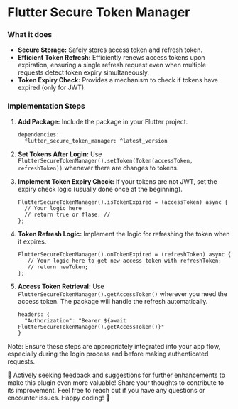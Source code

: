 # Flutter Secure Token Manager

### What it does

- **Secure Storage:** Safely stores access token and refresh token.
- **Efficient Token Refresh:** Efficiently renews access tokens upon expiration, ensuring a single
  refresh request even when multiple requests detect token expiry simultaneously.
- **Token Expiry Check:** Provides a mechanism to check if tokens have expired (only for JWT).

### Implementation Steps

1. **Add Package:** Include the package in your Flutter project.

    ```
    dependencies:
      flutter_secure_token_manager: ^latest_version
    ```

2. **Set Tokens After Login:**
   Use `FlutterSecureTokenManager().setToken(Token(accessToken, refreshToken))` whenever there are
   changes to tokens.

3. **Implement Token Expiry Check:** If your tokens are not JWT, set the expiry check logic (usually
   done once at the beginning).

    ```
    FlutterSecureTokenManager().isTokenExpired = (accessToken) async {
      // Your logic here
      // return true or flase; //
    };
    ```

4. **Token Refresh Logic:** Implement the logic for refreshing the token when it expires.

    ```
    FlutterSecureTokenManager().onTokenExpired = (refreshToken) async {
       // Your logic here to get new access token with refreshToken;
       // return newToken;
    };
    ```

5. **Access Token Retrieval:** Use `FlutterSecureTokenManager().getAccessToken()` wherever you need
   the access token. The package will handle the refresh automatically.

    ```
    headers: {
      "Authorization": "Bearer ${await FlutterSecureTokenManager().getAccessToken()}"
    }
    ```

Note: Ensure these steps are appropriately integrated into your app flow, especially during the
login process and before making authenticated requests.

🚀 Actively seeking feedback and suggestions for further enhancements to make this plugin even more
valuable! Share your thoughts to contribute to its improvement. Feel free to reach out if you have
any questions or encounter issues. Happy coding! 🙌